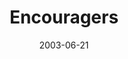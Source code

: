 ---
layout: music 
title: "Encouragers"
series: "Supermodels"
date: 2003-06-21 
description: "No, we're not doing our own web-cast fashion show. These are the real life models God uses to help shape us. Join us as we take a closer look at how we learn from and honor our own real life supermodels."
audio: "http://www.crossroads.net/audio/2003%20-%20May%20-%20Supermodels/Supermodels_06-22-03_Encouragers.mp3"
audio-duration: "34:24"
src: "http://www.crossroads.net/players/media/mediumHz/bigscreen.supermodels.jpg"
---